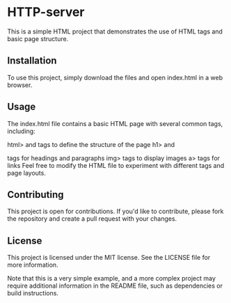 # HTTP-server

This is a simple HTML project that demonstrates the use of HTML tags and basic page structure.

## Installation
To use this project, simply download the files and open index.html in a web browser.

## Usage
The index.html file contains a basic HTML page with several common tags, including:

html> and <body> tags to define the structure of the page
h1> and <p> tags for headings and paragraphs
img> tags to display images
a> tags for links
Feel free to modify the HTML file to experiment with different tags and page layouts.

## Contributing
This project is open for contributions. If you'd like to contribute, please fork the repository and create a pull request with your changes.

## License
This project is licensed under the MIT license. See the LICENSE file for more information.

Note that this is a very simple example, and a more complex project may require additional information in the README file, such as dependencies or build instructions.

